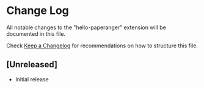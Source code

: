 # Change Log

All notable changes to the "hello-paperanger" extension will be documented in this file.

Check [Keep a Changelog](http://keepachangelog.com/) for recommendations on how to structure this file.

## [Unreleased]

- Initial release